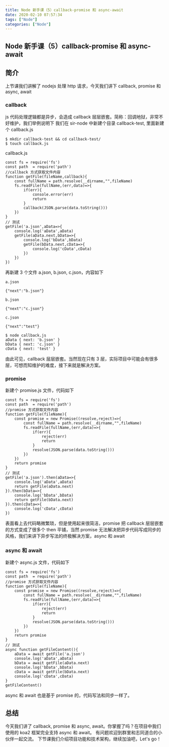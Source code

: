 ```yaml
---
title: Node 新手课（5）callback-promise 和 async-await
date: 2020-02-10 07:57:34
tags: ["Node"]
categories: ["Node"]
---
```


## Node 新手课（5）callback-promise 和 async-await

## 简介

上节课我们讲解了 nodejs 处理 http 请求，今天我们讲下 callback, promise 和 async, await

### callback

js 代码处理逻辑都是异步，会造成 callback 层层嵌套。简称：回调地狱，非常不好维护，我们举例说明下
我们在 sir-node 中新建个目录 callback-test, 里面新建个 callback.js

```
$ mkdir callback-test && cd callback-test/
$ touch callback.js
```

callback.js

```
const fs = require('fs')
const path  = require('path')
//callback 方式获取文件内容
function getFile(fileName,callback){
    const fullName = path.resolve(__dirname,"",fileName)
    fs.readFile(fullName,(err,data)=>{
        if(err){
            console.error(err)
            return
        }
        callback(JSON.parse(data.toString()))
    })
}
// 测试
getFile('a.json',aData=>{
    console.log('aData',aData)
    getFile(aData.next,bData=>{
        console.log('bData',bData)
        getFile(bData.next,cData=>{
            console.log('cData',cData)
        })
    })
})
```

再新建 3 个文件 a.json, b.json, c.json，内容如下

```
a.json

{"next":"b.json"}

b.json

{"next":"c.json"}

c.json

{"next":"test"}
```

```
$ node callback.js
aData { next: 'b.json' }
bData { next: 'c.json' }
cData { next: 'test' }

```

由此可见，callback 层层嵌套。当然现在只有 3 层，实际项目中可能会有很多层，可想而知维护的难度，接下来就是解决方案。

### promise

新建个 promise.js 文件，代码如下

```
const fs = require('fs')
const path  = require('path')
//promise 方式获取文件内容
function getFile(fileName){
    const promise = new Promise((resolve,reject)=>{
        const fullName = path.resolve(__dirname,"",fileName)
        fs.readFile(fullName,(err,data)=>{
            if(err){
                reject(err)
                return
            }
            resolve(JSON.parse(data.toString()))
        })
    })
    return promise
}
// 测试
getFile('a.json').then(aData=>{
    console.log('aData',aData)
    return getFile(aData.next)
}).then(bData=>{
    console.log('bData',bData)
    return getFile(bData.next)
}).then(cData=>{
    console.log('cData',cData)
})
```

表面看上去代码略微繁琐，但是使用起来很简洁，promise 把 callback 层层嵌套的方式变成了很多个 then 平铺，当然 promise 无法解决把异步代码写成同步的风格，我们来讲下异步写法的终极解决方案，async 和 await

### async 和 await

新建个 async.js 文件，代码如下

```
const fs = require('fs')
const path  = require('path')
//promise 方式获取文件内容
function getFile(fileName){
    const promise = new Promise((resolve,reject)=>{
        const fullName = path.resolve(__dirname,"",fileName)
        fs.readFile(fullName,(err,data)=>{
            if(err){
                reject(err)
                return
            }
            resolve(JSON.parse(data.toString()))
        })
    })
    return promise
}
// 测试
async function getFileContent(){
    aData = await getFile('a.json')
    console.log('aData',aData)
    bData = await getFile(aData.next)
    console.log('bData',bData)
    cData = await getFile(bData.next)
    console.log('cData',cData)
}
getFileContent()
```

async 和 await 也是基于 promise 的，代码写法和同步一样了。

## 总结

今天我们讲了 callback, promise 和 async, await。你掌握了吗？在项目中我们使用的 koa2 框架完全支持 async 和 await。
有问题欢迎到群里和志同道合的小伙伴一起交流。
下节课我们介绍项目功能和技术架构，继续加油吧，Let's go！

